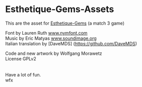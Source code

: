 # Esthetique-Gems-Assets

This are the asset for [Esthetique-Gems](https://github.com/wfx/Esthetique-Gems) (a match 3 game)<br>

Font by Lauren Ruth www.nymfont.com<br>
Music by Eric Matyas www.soundimage.org<br>
Italian translation by [DaveMDS] (https://github.com/DaveMDS)<br>

Code and new artwork by Wolfgang Morawetz<br>
License GPLv2<br>
<br>
<br>
Have a lot of fun.<br>
wfx
